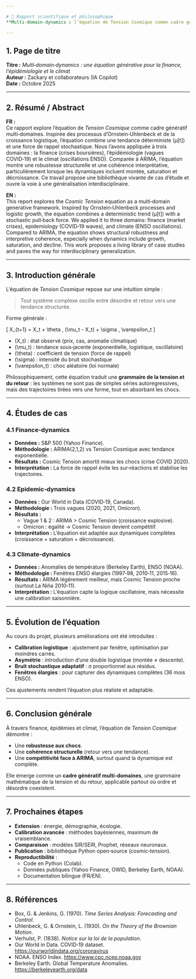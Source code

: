```yaml
---

# 📑 Rapport scientifique et philosophique  
**Multi‑domain‑dynamics : l’équation de Tension Cosmique comme cadre génératif**

---
```


## 1. Page de titre
**Titre :** *Multi‑domain‑dynamics : une équation générative pour la finance, l’épidémiologie et le climat*  
**Auteur :** Zackary et collaborateurs (IA Copilot)  
**Date :** Octobre 2025  

---

## 2. Résumé / Abstract

**FR :**  
Ce rapport explore l’équation de *Tension Cosmique* comme cadre génératif multi‑domaines. Inspirée des processus d’Ornstein‑Uhlenbeck et de la croissance logistique, l’équation combine une tendance déterministe (μ[t]) et une force de rappel stochastique. Nous l’avons appliquée à trois domaines : la finance (crises boursières), l’épidémiologie (vagues COVID‑19) et le climat (oscillations ENSO). Comparée à ARIMA, l’équation montre une robustesse structurelle et une cohérence interprétative, particulièrement lorsque les dynamiques incluent montée, saturation et décroissance. Ce travail propose une bibliothèque vivante de cas d’étude et ouvre la voie à une généralisation interdisciplinaire.

**EN :**  
This report explores the *Cosmic Tension* equation as a multi‑domain generative framework. Inspired by Ornstein‑Uhlenbeck processes and logistic growth, the equation combines a deterministic trend (μ[t]) with a stochastic pull‑back force. We applied it to three domains: finance (market crises), epidemiology (COVID‑19 waves), and climate (ENSO oscillations). Compared to ARIMA, the equation shows structural robustness and interpretive coherence, especially when dynamics include growth, saturation, and decline. This work proposes a living library of case studies and paves the way for interdisciplinary generalization.

---

## 3. Introduction générale

L’équation de *Tension Cosmique* repose sur une intuition simple :  
> Tout système complexe oscille entre désordre et retour vers une tendance structurée.  

Forme générale :  

\[
X_{t+1} = X_t + \theta \, (\mu_t - X_t) + \sigma \, \varepsilon_t
\]

- \(X_t\) : état observé (prix, cas, anomalie climatique)  
- \(\mu_t\) : tendance sous‑jacente (exponentielle, logistique, oscillatoire)  
- \(\theta\) : coefficient de tension (force de rappel)  
- \(\sigma\) : intensité du bruit stochastique  
- \(\varepsilon_t\) : choc aléatoire (loi normale)  

Philosophiquement, cette équation traduit une **grammaire de la tension et du retour** : les systèmes ne sont pas de simples séries autoregressives, mais des trajectoires tirées vers une forme, tout en absorbant les chocs.

---

## 4. Études de cas

### 4.1 Finance‑dynamics
- **Données :** S&P 500 (Yahoo Finance).  
- **Méthodologie :** ARIMA(2,1,2) vs Tension Cosmique avec tendance exponentielle.  
- **Résultats :** Cosmic Tension amortit mieux les chocs (crise COVID 2020).  
- **Interprétation :** La force de rappel évite les sur‑réactions et stabilise les trajectoires.

### 4.2 Epidemic‑dynamics
- **Données :** Our World in Data (COVID‑19, Canada).  
- **Méthodologie :** Trois vagues (2020, 2021, Omicron).  
- **Résultats :**  
  - Vague 1 & 2 : ARIMA > Cosmic Tension (croissance explosive).  
  - Omicron : égalité → Cosmic Tension devient compétitif.  
- **Interprétation :** L’équation est adaptée aux dynamiques complètes (croissance + saturation + décroissance).

### 4.3 Climate‑dynamics
- **Données :** Anomalies de température (Berkeley Earth), ENSO (NOAA).  
- **Méthodologie :** Fenêtres ENSO élargies (1997‑98, 2010‑11, 2015‑16).  
- **Résultats :** ARIMA légèrement meilleur, mais Cosmic Tension proche (surtout La Niña 2010‑11).  
- **Interprétation :** L’équation capte la logique oscillatoire, mais nécessite une calibration saisonnière.

---

## 5. Évolution de l’équation

Au cours du projet, plusieurs améliorations ont été introduites :  
- **Calibration logistique** : ajustement par fenêtre, optimisation par moindres carrés.  
- **Asymétrie** : introduction d’une double logistique (montée ≠ descente).  
- **Bruit stochastique adaptatif** : σ proportionnel aux résidus.  
- **Fenêtres élargies** : pour capturer des dynamiques complètes (36 mois ENSO).  

Ces ajustements rendent l’équation plus réaliste et adaptable.

---

## 6. Conclusion générale

À travers finance, épidémies et climat, l’équation de *Tension Cosmique* démontre :  
- Une **robustesse aux chocs**.  
- Une **cohérence structurelle** (retour vers une tendance).  
- Une **compétitivité face à ARIMA**, surtout quand la dynamique est complète.  

Elle émerge comme un **cadre génératif multi‑domaines**, une grammaire mathématique de la tension et du retour, applicable partout où ordre et désordre coexistent.

---

## 7. Prochaines étapes

- **Extension** : énergie, démographie, écologie.  
- **Calibration avancée** : méthodes bayésiennes, maximum de vraisemblance.  
- **Comparaison** : modèles SIR/SEIR, Prophet, réseaux neuronaux.  
- **Publication** : bibliothèque Python open‑source (*cosmic‑tension*).  
- **Reproductibilité** :  
  - Code en Python (Colab).  
  - Données publiques (Yahoo Finance, OWID, Berkeley Earth, NOAA).  
  - Documentation bilingue (FR/EN).  

---

## 8. Références

- Box, G. & Jenkins, G. (1970). *Time Series Analysis: Forecasting and Control*.  
- Uhlenbeck, G. & Ornstein, L. (1930). *On the Theory of the Brownian Motion*.  
- Verhulst, P. (1838). *Notice sur la loi de la population*.  
- Our World in Data. COVID‑19 dataset. https://ourworldindata.org/coronavirus  
- NOAA. ENSO Index. https://www.cpc.ncep.noaa.gov  
- Berkeley Earth. Global Temperature Anomalies. https://berkeleyearth.org/data  

